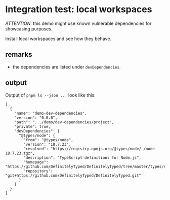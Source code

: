 # Integration test: local workspaces

*ATTENTION*: this demo might use known vulnerable dependencies for showcasing purposes.

Install local workspaces and see how they behave.

## remarks

* the dependencies are listed under `devDependencies`.

## output

Output of `pnpm ls --json ...` look like this:

```json5
[
  {
    "name": "demo-dev-dependencies",
    "version": "0.0.0",
    "path": ".../demo/dev-dependencies/project",
    "private": true,
    "devDependencies": {
      "@types/node": {
        "from": "@types/node",
        "version": "18.7.23",
        "resolved": "https://registry.npmjs.org/@types/node/-/node-18.7.23.tgz",
        "description": "TypeScript definitions for Node.js",
        "homepage": "https://github.com/DefinitelyTyped/DefinitelyTyped/tree/master/types/node",
        "repository": "git+https://github.com/DefinitelyTyped/DefinitelyTyped.git"
      }
    }
  }
]
```
